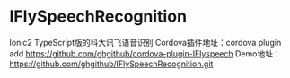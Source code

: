 # IFlySpeechRecognition
Ionic2 TypeScript版的科大讯飞语音识别
Cordova插件地址：cordova plugin add https://github.com/ghgithub/cordova-plugin-IFlyspeech
Demo地址：https://github.com/ghgithub/IFlySpeechRecognition.git

